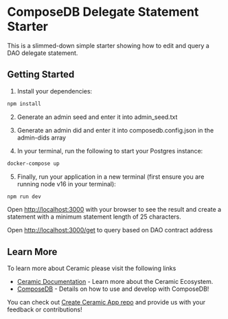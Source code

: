 # ComposeDB Delegate Statement Starter

This is a slimmed-down simple starter showing how to edit and query a DAO delegate statement.

## Getting Started

1. Install your dependencies:

```bash
npm install
```
2. Generate an admin seed and enter it into admin_seed.txt

3. Generate an admin did and enter it into composedb.config.json in the admin-dids array

4. In your terminal, run the following to start your Postgres instance:

```bash
docker-compose up
```
5. Finally, run your application in a new terminal (first ensure you are running node v16 in your terminal):

```bash
npm run dev
```

Open [http://localhost:3000](http://localhost:3000) with your browser to see the result and create a statement with a minimum statement length of 25 characters.

Open [http://localhost:3000/get](http://localhost:3000/get) to query based on DAO contract address

## Learn More

To learn more about Ceramic please visit the following links

- [Ceramic Documentation](https://developers.ceramic.network/learn/welcome/) - Learn more about the Ceramic Ecosystem.
- [ComposeDB](https://composedb.js.org/) - Details on how to use and develop with ComposeDB!

You can check out [Create Ceramic App repo](https://github.com/ceramicstudio/create-ceramic-app) and provide us with your feedback or contributions! 
